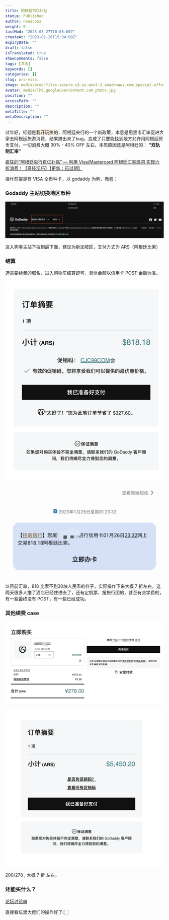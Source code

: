 ```yaml
---
title: 阿根廷百亿补贴
status: Published
author: nonacosa
weight: 0
lastMod: "2023-03-27T10:05:00Z"
createAt: "2023-01-26T15:34:00Z"
expiryDate: ""
draft: false
isTranslated: true
showComments: false
tags: [羊毛]
keywords: []
categories: []
slug: ars-visa
image: media/prod-files-secure.s3.us-west-2.amazonaws.com_special-offer-40-off-banner-design-on-white-background-vector-illustration-R1XW7W.jpg
avatar: media/lh6.googleusercontent.com_photo.jpg
position: ""
accessPath: ""
description: ""
metaTitle: ""
metaDescription: ""
---
```





过年好，标题是<span style="background-color: rgba(251, 236, 221, 1);">我开玩笑的</span>，阿根廷央行的一个新政策，本意是用黑市汇率促进大家去阿根廷旅游消费，结果搞出来了bug，变成了只要能找到地方允许用阿根廷货币支付，一切消费大概 30% - 40% OFF 左右，本质原因还是阿根廷的： **“双轨制汇率”** 

[疯狂的“阿根廷央行百亿补贴” — 利用 Visa/Mastercard 阿根廷汇率漏洞 实现六折消费！【奇技淫巧】【更新：已过期】](https://www.uscreditcardguide.com/fengkuangdeagentingyangxingbaiyibutie-liyong-visa-mastercard-agentinghuishuailoudong-shixianba/#12_informal_rate)

<!--more-->操作前提是有 VISA 全币种卡，以 godaddy 为例，教程：

### Godaddy 主站切换地区币种
![](media/prod-files-secure.s3.us-west-2.amazonaws.com_932ac0b8-a1c0-48a0-93ad-115e5d21b02b.png)

进入狗爹主站下拉到最下面，建议为新加坡区，支付方式为 ARS（阿根廷比索）



### 结算
选需要续费的域名，进入购物车结算即可，具体金额以信用卡 POST 金额为准。

![](media/prod-files-secure.s3.us-west-2.amazonaws.com_30ebe666-7573-4efd-aa9a-5d0fdb390636.png)



![](media/prod-files-secure.s3.us-west-2.amazonaws.com_9a4024cb-b219-4011-9bb2-c3f6f865b758.png)

以目前汇率，818 比索不到30块人民币的样子，实际操作下来大概 7 折左右，这两天很多人撸了酒店已经住进去了，还有定机票、报旅行团的，甚至有交学费的，有一些最终没有 POST，有一些已经成功。



### 其他续费 case


![](media/prod-files-secure.s3.us-west-2.amazonaws.com_9175362b-1b3c-4f55-bde2-ffc8382f2085.png)

![](media/prod-files-secure.s3.us-west-2.amazonaws.com_4698bdae-3e3e-4781-a2ad-16e35a9a993a.png)

200/278 , 大概 7 折 左右。

### 还能买什么？
[论坛讨论串](https://www.uscardforum.com/t/topic/132382/1858)

直接看坛里大佬们的操作好了👆🏻

